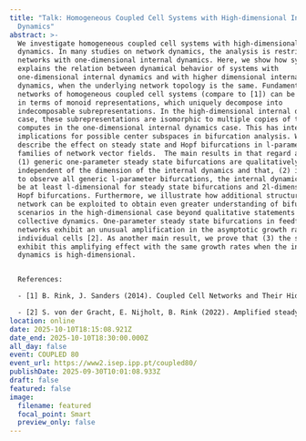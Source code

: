 ```yaml
---
title: "Talk: Homogeneous Coupled Cell Systems with High-dimensional Internal
  Dynamics"
abstract: >-
  We investigate homogeneous coupled cell systems with high-dimensional internal
  dynamics. In many studies on network dynamics, the analysis is restricted to
  networks with one-dimensional internal dynamics. Here, we show how symmetry
  explains the relation between dynamical behavior of systems with
  one-dimensional internal dynamics and with higher dimensional internal
  dynamics, when the underlying network topology is the same. Fundamental
  networks of homogeneous coupled cell systems (compare to [1]) can be expressed
  in terms of monoid representations, which uniquely decompose into
  indecomposable subrepresentations. In the high-dimensional internal dynamics
  case, these subrepresentations are isomorphic to multiple copies of those one
  computes in the one-dimensional internal dynamics case. This has interesting
  implications for possible center subspaces in bifurcation analysis. We
  describe the effect on steady state and Hopf bifurcations in l-parameter
  families of network vector fields.  The main results in that regard are that
  (1) generic one-parameter steady state bifurcations are qualitatively
  independent of the dimension of the internal dynamics and that, (2) in order
  to observe all generic l-parameter bifurcations, the internal dynamics has to
  be at least l-dimensional for steady state bifurcations and 2l-dimensional for
  Hopf bifurcations. Furthermore, we illustrate how additional structure in the
  network can be exploited to obtain even greater understanding of bifurcation
  scenarios in the high-dimensional case beyond qualitative statements about the
  collective dynamics. One-parameter steady state bifurcations in feedforward
  networks exhibit an unusual amplification in the asymptotic growth rates of
  individual cells [2]. As another main result, we prove that (3) the same cells
  exhibit this amplifying effect with the same growth rates when the internal
  dynamics is high-dimensional.


  References:

  - [1] B. Rink, J. Sanders (2014). Coupled Cell Networks and Their Hidden Symmetries. SIAM J. Math. Anal. 46.2, pp. 1577–1609.

  - [2] S. von der Gracht, E. Nijholt, B. Rink (2022). Amplified steady state bifurcations in feedforward networks. Nonlinearity 35.4, pp. 2073–2120.
location: online
date: 2025-10-10T18:15:08.921Z
date_end: 2025-10-10T18:30:00.000Z
all_day: false
event: COUPLED 80
event_url: https://www2.isep.ipp.pt/coupled80/
publishDate: 2025-09-30T10:01:08.933Z
draft: false
featured: false
image:
  filename: featured
  focal_point: Smart
  preview_only: false
---
```

